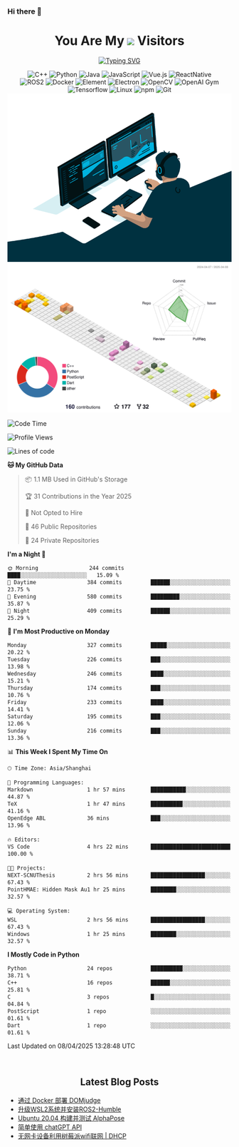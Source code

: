 ### Hi there 👋

<div align="center">
  <h1>
    You Are My <img src="https://profile-counter.glitch.me/fateryu/count.svg"> Visitors
  </h1>
  <!--<img align="center" src="https://github-readme-stats-git-masterrstaa-rickstaa.vercel.app/api?username=FaterYU&show_icons=true&count_private=true"/>-->

  <a href="https://git.io/typing-svg"><img src="https://readme-typing-svg.demolab.com?font=Fira+Code&pause=500&center=true&vCenter=true&random=false&width=435&lines=Talk+is+cheap.+Show+me+the+code." alt="Typing SVG" /></a>

  <img src="https://img.shields.io/badge/C++-512BD4?style=flat-square&logo=cplusplus&logoColor=ffffff" alt="C++">
  <img src="https://img.shields.io/badge/-Python-37A6AB?style=flat-square&logo=python&logoColor=ffffff" alt="Python">
  <img src="https://img.shields.io/badge/-Java-007396?style=flat-square&logo=java&logoColor=ffffff" alt="Java">
  <img src="https://img.shields.io/badge/JavaScript-F7DF1E?style=flat-square&logo=JavaScript&logoColor=ffffff" alt="JavaScript">
  <img src="https://img.shields.io/badge/-Vue.js-4FC08D?style=flat-square&logo=Vue.js&logoColor=ffffff" alt="Vue.js">
  <img src="https://img.shields.io/badge/ReactNative-813144?style=flat-square&logo=react&logoColor=ffffff" alt="ReactNative">
  </br>
  <img src="https://img.shields.io/badge/-ROS2-8DD6F9?style=flat-square&logo=ros&logoColor=ffffff" alt="ROS2">
  <img src="https://img.shields.io/badge/Docker-2496ED?style=flat-square&logo=docker&logoColor=ffffff" alt="Docker">
  <img src="https://img.shields.io/badge/-Element-02845A?style=flat-square&logo=electron&logoColor=ffffff" alt="Element">
  <img src="https://img.shields.io/badge/-Electron-002D71?style=flat-square&logo=element&logoColor=ffffff" alt="Electron">
  <img src="https://img.shields.io/badge/-OpenCV-361522?style=flat-square&logo=opencv&logoColor=ffffff" alt="OpenCV">
  <img src="https://img.shields.io/badge/-OpenAIGym-91302E?style=flat-square&logo=openaigym&logoColor=ffffff" alt="OpenAI Gym">
  </br>
  <img src="https://img.shields.io/badge/-Tensorflow-204366?style=flat-square&logo=tensorflow&logoColor=ffffff" alt="Tensorflow">
  <img src="https://img.shields.io/badge/-Linux-333333?style=flat-square&logo=linux&logoColor=white" alt="Linux">
  <img src="https://img.shields.io/badge/-NPM-CB3837?style=flat-square&logo=npm&logoColor=white" alt="npm">
  <img src="https://img.shields.io/badge/-Git-f05032?style=flat-square&logo=git&logoColor=white" alt="Git">
  </br>
  <img alt="GIF" src="./code.gif?raw=true" />
  </br>
  <!--<img src="https://github-readme-stats.vercel.app/api/top-langs/?username=fateryu&hide=HTML&langs_count=5">-->
  <img src="./profile-3d-contrib/profile-south-season-animate.svg">
  </br>
</div>

<!--START_SECTION:waka-->
![Code Time](http://img.shields.io/badge/Code%20Time-496%20hrs%201%20min-blue)

![Profile Views](http://img.shields.io/badge/Profile%20Views-11-blue)

![Lines of code](https://img.shields.io/badge/From%20Hello%20World%20I%27ve%20Written-12.7%20million%20lines%20of%20code-blue)

**🐱 My GitHub Data** 

> 📦 1.1 MB Used in GitHub's Storage 
 > 
> 🏆 31 Contributions in the Year 2025
 > 
> 🚫 Not Opted to Hire
 > 
> 📜 46 Public Repositories 
 > 
> 🔑 24 Private Repositories 
 > 
**I'm a Night 🦉** 

```text
🌞 Morning                244 commits         ████░░░░░░░░░░░░░░░░░░░░░   15.09 % 
🌆 Daytime                384 commits         ██████░░░░░░░░░░░░░░░░░░░   23.75 % 
🌃 Evening                580 commits         █████████░░░░░░░░░░░░░░░░   35.87 % 
🌙 Night                  409 commits         ██████░░░░░░░░░░░░░░░░░░░   25.29 % 
```
📅 **I'm Most Productive on Monday** 

```text
Monday                   327 commits         █████░░░░░░░░░░░░░░░░░░░░   20.22 % 
Tuesday                  226 commits         ███░░░░░░░░░░░░░░░░░░░░░░   13.98 % 
Wednesday                246 commits         ████░░░░░░░░░░░░░░░░░░░░░   15.21 % 
Thursday                 174 commits         ███░░░░░░░░░░░░░░░░░░░░░░   10.76 % 
Friday                   233 commits         ████░░░░░░░░░░░░░░░░░░░░░   14.41 % 
Saturday                 195 commits         ███░░░░░░░░░░░░░░░░░░░░░░   12.06 % 
Sunday                   216 commits         ███░░░░░░░░░░░░░░░░░░░░░░   13.36 % 
```


📊 **This Week I Spent My Time On** 

```text
🕑︎ Time Zone: Asia/Shanghai

💬 Programming Languages: 
Markdown                 1 hr 57 mins        ███████████░░░░░░░░░░░░░░   44.87 % 
TeX                      1 hr 47 mins        ██████████░░░░░░░░░░░░░░░   41.16 % 
OpenEdge ABL             36 mins             ███░░░░░░░░░░░░░░░░░░░░░░   13.96 % 

🔥 Editors: 
VS Code                  4 hrs 22 mins       █████████████████████████   100.00 % 

🐱‍💻 Projects: 
NEXT-SCNUThesis          2 hrs 56 mins       █████████████████░░░░░░░░   67.43 % 
PointHMAE: Hidden Mask Au1 hr 25 mins        ████████░░░░░░░░░░░░░░░░░   32.57 % 

💻 Operating System: 
WSL                      2 hrs 56 mins       █████████████████░░░░░░░░   67.43 % 
Windows                  1 hr 25 mins        ████████░░░░░░░░░░░░░░░░░   32.57 % 
```

**I Mostly Code in Python** 

```text
Python                   24 repos            ██████████░░░░░░░░░░░░░░░   38.71 % 
C++                      16 repos            ██████░░░░░░░░░░░░░░░░░░░   25.81 % 
C                        3 repos             █░░░░░░░░░░░░░░░░░░░░░░░░   04.84 % 
PostScript               1 repo              ░░░░░░░░░░░░░░░░░░░░░░░░░   01.61 % 
Dart                     1 repo              ░░░░░░░░░░░░░░░░░░░░░░░░░   01.61 % 
```




 Last Updated on 08/04/2025 13:28:48 UTC
<!--END_SECTION:waka-->

<div align="center">
  </br>
  <h2>
    Latest Blog Posts
  </h2>
</div>

<!-- BLOGPOSTS:START -->
- [通过 Docker 部署 DOMjudge](https://fater.top/record/domjudge-docker-config/)
- [升级WSL2系统并安装ROS2-Humble](https://fater.top/record/upgrade-wsl-system-install-ros2-humble/)
- [Ubuntu 20.04 构建并测试 AlphaPose](https://fater.top/usage/build-test-alphapose/)
- [简单使用 chatGPT API](https://fater.top/usage/use-chatgpt-api/)
- [无网卡设备利用树莓派wifi联网 | DHCP](https://fater.top/record/raspi-relay-wifi/)
<!-- BLOGPOSTS:END -->
